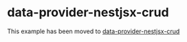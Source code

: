 # data-provider-nestjsx-crud

This example has been moved to [data-provider-nestjsx-crud](../.././data-provider-nestjsx-crud)
